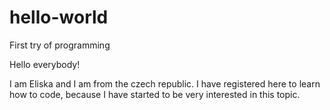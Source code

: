 # hello-world
First try of programming

Hello everybody!

I am Eliska and I am from the czech republic. I have registered here to learn how to code, because I have started to be very interested in this topic.

